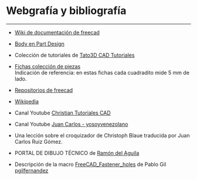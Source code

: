 # Webgrafía y bibliografía

***
* [Wiki de documentación de freecad](https://wiki.freecadweb.org/)

* [Body en Part Design](https://wiki.freecadweb.org/PartDesign_Body)
  
* Colección de tutoriales de [Tato3D CAD Tutoriales](https://www.youtube.com/channel/UCvTdlVSgwv1jb1KMyrXrT-A/videos)
  
* [Fichas colección de piezas](http://esoytec.blogspot.com/)  
Indicación de referencia: en estas fichas cada cuadradito mide 5 mm de lado.

* [Repositorios de freecad](https://github.com/FreeCAD)
  
* [Wikipedia](https://es.wikipedia.org/wiki/Wikipedia:Portada)

* Canal Youtube [Christian Tutoriales CAD](https://www.youtube.com/channel/UCoODgOD6EYwbqDZfnGfDkbw)

* Canal Youtube [Juan Carlos - yosoyvenezolano](https://www.youtube.com/c/yosoyvenezolanoEnYoutube/featured)

* Una lección sobre el croquizador de Christoph Blaue traducida por Juan Carlos Ruiz Gómez.

* PORTAL DE DIBUJO TÉCNICO de [Ramón del Aguila](http://dibujo.ramondelaguila.com/)

* Descripción de la macro [FreeCAD_Fastener_holes](https://github.com/pgilfernandez/FreeCAD_Fastener_holes) de Pablo Gil [pgilfernandez](https://github.com/pgilfernandez)
